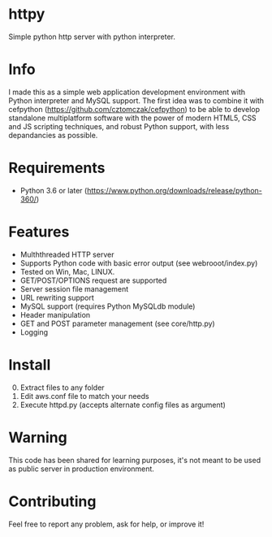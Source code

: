 # httpy
Simple python http server with python interpreter.

# Info

I made this as a simple web application development environment with Python interpreter and MySQL support. The first idea was to combine it with cefpython (https://github.com/cztomczak/cefpython) to be able to develop standalone multiplatform software with the power of modern HTML5, CSS and JS scripting techniques, and robust Python support, with less depandancies as possible.

# Requirements
- Python 3.6 or later (https://www.python.org/downloads/release/python-360/)

# Features

- Mulththreaded HTTP server
- Supports Python code with basic error output (see webrooot/index.py)
- Tested on Win, Mac, LINUX.
- GET/POST/OPTIONS request are supported
- Server session file management
- URL rewriting support
- MySQL support (requires Python MySQLdb module)
- Header manipulation
- GET and POST parameter management (see core/http.py)
- Logging

# Install

0. Extract files to any folder
1. Edit aws.conf file to match your needs
2. Execute httpd.py (accepts alternate config files as argument)

# Warning

This code has been shared for learning purposes, it's not meant to be used as public server in production environment.

# Contributing

Feel free to report any problem, ask for help, or improve it!
